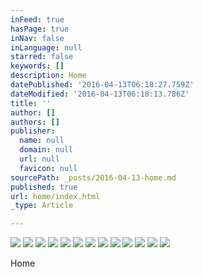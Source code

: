 ```yaml
---
inFeed: true
hasPage: true
inNav: false
inLanguage: null
starred: false
keywords: []
description: Home
datePublished: '2016-04-13T06:18:27.759Z'
dateModified: '2016-04-13T06:18:13.786Z'
title: ''
author: []
authors: []
publisher:
  name: null
  domain: null
  url: null
  favicon: null
sourcePath: _posts/2016-04-13-home.md
published: true
url: home/index.html
_type: Article

---
```

![](https://the-grid-user-content.s3-us-west-2.amazonaws.com/a53b16da-dd3d-43e9-aa43-1a253176fcd1.jpg)
![](https://the-grid-user-content.s3-us-west-2.amazonaws.com/7dca324c-598f-454b-9876-afd4a7057642.jpg)
![](https://the-grid-user-content.s3-us-west-2.amazonaws.com/b50c477a-ab19-4668-8dc8-b667f4f5347c.jpg)
![](https://the-grid-user-content.s3-us-west-2.amazonaws.com/1ed2a82b-225d-4bc1-8b10-7090ea052ae6.jpg)
![](https://the-grid-user-content.s3-us-west-2.amazonaws.com/1bc32206-f6a9-492c-93b9-c76c07549b39.jpg)
![](https://the-grid-user-content.s3-us-west-2.amazonaws.com/d1d03400-daf8-41b7-a67b-167628038cc4.jpg)
![](https://the-grid-user-content.s3-us-west-2.amazonaws.com/7ed7edb4-fb9d-4df1-97d1-2b0f00bd0e43.jpg)
![](https://the-grid-user-content.s3-us-west-2.amazonaws.com/2395c2d7-4af4-44a0-aa04-f01588834f80.jpg)
![](https://the-grid-user-content.s3-us-west-2.amazonaws.com/633be3fd-a414-4ba1-9863-9a6255f95b16.jpg)
![](https://the-grid-user-content.s3-us-west-2.amazonaws.com/d52f8683-bb23-4bdd-b501-acaada09a860.jpg)
![](https://the-grid-user-content.s3-us-west-2.amazonaws.com/019f7abc-50c5-4446-b40e-6c169cb2e770.jpg)
![](https://the-grid-user-content.s3-us-west-2.amazonaws.com/5336610f-4524-405f-a9f3-950c1be56e92.jpg)
![](https://the-grid-user-content.s3-us-west-2.amazonaws.com/3976cab9-fe69-4b87-9d70-a8c81e162852.jpg)

Home